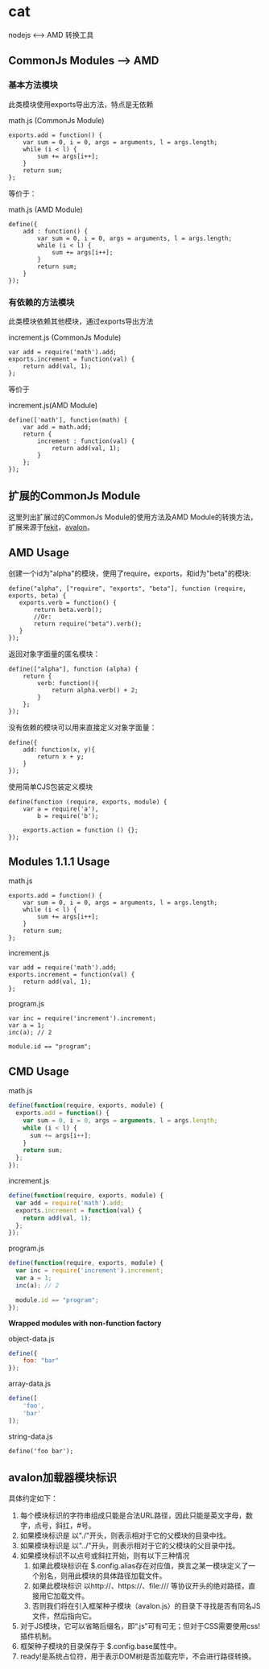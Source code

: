 # cat

nodejs <--> AMD 转换工具

## CommonJs Modules --> AMD

### 基本方法模块 

此类模块使用exports导出方法，特点是无依赖

math.js (CommonJs Module)

```
exports.add = function() {
    var sum = 0, i = 0, args = arguments, l = args.length;
    while (i < l) {
        sum += args[i++];
    }
    return sum;
};
```

等价于：

math.js (AMD Module)

```
define({
	add : function() {
	    var sum = 0, i = 0, args = arguments, l = args.length;
	    while (i < l) {
	        sum += args[i++];
	    }
	    return sum;
	}
});
```

### 有依赖的方法模块

此类模块依赖其他模块，通过exports导出方法

increment.js (CommonJs Module)

```
var add = require('math').add;
exports.increment = function(val) {
    return add(val, 1);
};
```

等价于

increment.js(AMD Module)

```
define(['math'], function(math) {
    var add = math.add;
    return {
        increment : function(val) {
            return add(val, 1);
        }
    };
}); 
```

## 扩展的CommonJs Module

这里列出扩展过的CommonJs Module的使用方法及AMD Module的转换方法，扩展来源于[fekit](https://github.com/rinh/fekit)，[avalon](https://github.com/RubyLouvre/avalon)。



## AMD Usage

创建一个id为"alpha"的模块，使用了require，exports，和id为"beta"的模块:

```
define("alpha", ["require", "exports", "beta"], function (require, exports, beta) {
   exports.verb = function() {
       return beta.verb();
       //Or:
       return require("beta").verb();
   }
});
```

返回对象字面量的匿名模块：

```
define(["alpha"], function (alpha) {
   	return {
	    verb: function(){
	    	return alpha.verb() + 2;
	    }
   	};
});
```

没有依赖的模块可以用来直接定义对象字面量：

```
define({
	add: function(x, y){
		return x + y;
	}
});
```

使用简单CJS包装定义模块

```
define(function (require, exports, module) {
	var a = require('a'),
		b = require('b');

	exports.action = function () {};
});
```

## Modules 1.1.1 Usage

math.js

```
exports.add = function() {
    var sum = 0, i = 0, args = arguments, l = args.length;
    while (i < l) {
        sum += args[i++];
    }
    return sum;
};
```

increment.js

```
var add = require('math').add;
exports.increment = function(val) {
    return add(val, 1);
};
```

program.js

```
var inc = require('increment').increment;
var a = 1;
inc(a); // 2
 
module.id == "program";
```

## CMD Usage

math.js
```js
define(function(require, exports, module) {
  exports.add = function() {
    var sum = 0, i = 0, args = arguments, l = args.length;
    while (i < l) {
      sum += args[i++];
    }
    return sum;
  };
});
```

increment.js
```js
define(function(require, exports, module) {
  var add = require('math').add;
  exports.increment = function(val) {
    return add(val, 1);
  };
});
```

program.js
```js
define(function(require, exports, module) {
  var inc = require('increment').increment;
  var a = 1;
  inc(a); // 2

  module.id == "program";
});
```


**Wrapped modules with non-function factory**

object-data.js
```js
define({
    foo: "bar"
});
```

array-data.js
```js
define([
    'foo',
    'bar'
]);
```

string-data.js
```
define('foo bar');

```

## avalon加载器模块标识

具体约定如下：

1. 每个模块标识的字符串组成只能是合法URL路径，因此只能是英文字母，数字，点号，斜扛，#号。
1. 如果模块标识是 以"./"开头，则表示相对于它的父模块的目录中找。
1. 如果模块标识是 以"../"开头，则表示相对于它的父模块的父目录中找。
1. 如果模块标识不以点号或斜扛开始，则有以下三种情况 
    1. 如果此模块标识在 $.config.alias存在对应值，换言之某一模块定义了一个别名，则用此模块的具体路径加载文件。
    1. 如果此模块标识 以http://、https://、file:/// 等协议开头的绝对路径，直接用它加载文件。
    1. 否则我们将在引入框架种子模块（avalon.js）的目录下寻找是否有同名JS文件，然后指向它。
1. 对于JS模块，它可以省略后缀名，即“.js”可有可无；但对于CSS需要使用css!插件机制。
1. 框架种子模块的目录保存于 $.config.base属性中。
1. ready!是系统占位符，用于表示DOM树是否加载完毕，不会进行路径转换。
